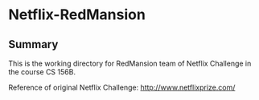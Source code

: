 # Netflix-RedMansion

## Summary

This is the working directory for RedMansion team of Netflix Challenge in the course CS 156B.

Reference of original Netflix Challenge:
<http://www.netflixprize.com/>
